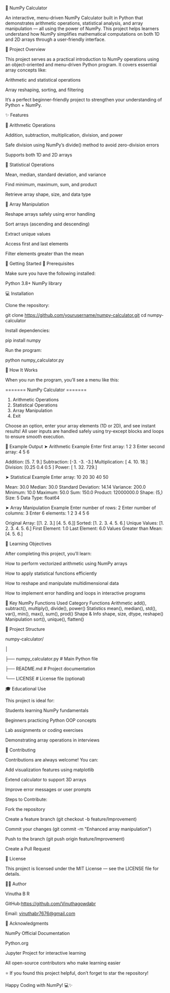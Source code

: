 🧮 NumPy Calculator 


An interactive, menu-driven NumPy Calculator built in Python that demonstrates arithmetic operations, statistical analysis, and array manipulation — all using the power of NumPy.
This project helps learners understand how NumPy simplifies mathematical computations on both 1D and 2D arrays through a user-friendly interface.

🎯 Project Overview

This project serves as a practical introduction to NumPy operations using an object-oriented and menu-driven Python program.
It covers essential array concepts like:

Arithmetic and statistical operations

Array reshaping, sorting, and filtering

It’s a perfect beginner-friendly project to strengthen your understanding of Python + NumPy.

✨ Features

🔹 Arithmetic Operations

Addition, subtraction, multiplication, division, and power

Safe division using NumPy’s divide() method to avoid zero-division errors

Supports both 1D and 2D arrays


🔹 Statistical Operations

Mean, median, standard deviation, and variance

Find minimum, maximum, sum, and product

Retrieve array shape, size, and data type


🔹 Array Manipulation

Reshape arrays safely using error handling

Sort arrays (ascending and descending)

Extract unique values

Access first and last elements

Filter elements greater than the mean

🚀 Getting Started
🧩 Prerequisites

Make sure you have the following installed:

Python 3.8+
NumPy library

💻 Installation

Clone the repository:

git clone https://github.com/yourusername/numpy-calculator.git
cd numpy-calculator


Install dependencies:

pip install numpy


Run the program:

python numpy_calculator.py

🧠 How It Works

When you run the program, you’ll see a menu like this:

======= NumPy Calculator =======
1. Arithmetic Operations
2. Statistical Operations
3. Array Manipulation
4. Exit


Choose an option, enter your array elements (1D or 2D), and see instant results!
All user inputs are handled safely using try-except blocks and loops to ensure smooth execution.

🧾 Example Output
➤ Arithmetic Example
Enter first array: 1 2 3
Enter second array: 4 5 6

Addition: [5. 7. 9.]
Subtraction: [-3. -3. -3.]
Multiplication: [ 4. 10. 18.]
Division: [0.25 0.4  0.5 ]
Power: [  1.  32. 729.]

➤ Statistical Example
Enter array: 10 20 30 40 50

Mean: 30.0
Median: 30.0
Standard Deviation: 14.14
Variance: 200.0
Minimum: 10.0
Maximum: 50.0
Sum: 150.0
Product: 12000000.0
Shape: (5,)
Size: 5
Data Type: float64

➤ Array Manipulation Example
Enter number of rows: 2
Enter number of columns: 3
Enter 6 elements: 1 2 3 4 5 6

Original Array:
 [[1. 2. 3.]
  [4. 5. 6.]]
Sorted: [1. 2. 3. 4. 5. 6.]
Unique Values: [1. 2. 3. 4. 5. 6.]
First Element: 1.0
Last Element: 6.0
Values Greater than Mean: [4. 5. 6.]

📖 Learning Objectives

After completing this project, you’ll learn:

How to perform vectorized arithmetic using NumPy arrays

How to apply statistical functions efficiently

How to reshape and manipulate multidimensional data

How to implement error handling and loops in interactive programs

🔧 Key NumPy Functions Used
Category	Functions
Arithmetic	add(), subtract(), multiply(), divide(), power()
Statistics	mean(), median(), std(), var(), min(), max(), sum(), prod()
Shape & Info	shape, size, dtype, reshape()
Manipulation	sort(), unique(), flatten()


📂 Project Structure

numpy-calculator/

│

├── numpy_calculator.py     # Main Python file

├── README.md               # Project documentation

└── LICENSE                 # License file (optional)

🎓 Educational Use

This project is ideal for:

Students learning NumPy fundamentals

Beginners practicing Python OOP concepts

Lab assignments or coding exercises

Demonstrating array operations in interviews

🤝 Contributing

Contributions are always welcome!
You can:

Add visualization features using matplotlib

Extend calculator to support 3D arrays

Improve error messages or user prompts

Steps to Contribute:

Fork the repository

Create a feature branch (git checkout -b feature/Improvement)

Commit your changes (git commit -m "Enhanced array manipulation")

Push to the branch (git push origin feature/Improvement)

Create a Pull Request

📝 License

This project is licensed under the MIT License — see the LICENSE file for details.

👨‍💻 Author

Vinutha B R

GitHub:https://github.com/Vinuthagowdabr

Email: vinuthabr7676@gmail.com

🙏 Acknowledgments

NumPy Official Documentation

Python.org

Jupyter Project
 for interactive learning

All open-source contributors who make learning easier

⭐ If you found this project helpful, don’t forget to star the repository!

Happy Coding with NumPy! 💻✨

